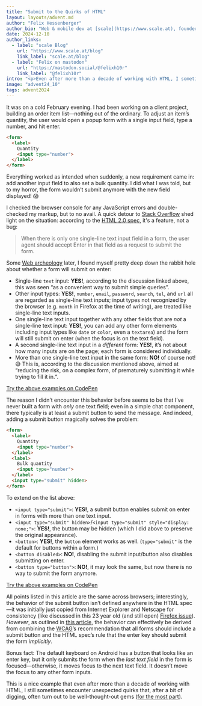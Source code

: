```yaml
---
title: "Submit to the Quirks of HTML"
layout: layouts/advent.md
author: "Felix Hessenberger"
author_bio: "Web & mobile dev at [scale](https://www.scale.at), founder, dad joke expert"
date: 2024-12-10
author_links:
  - label: "scale Blog"
    url: "https://www.scale.at/blog"
    link_label: "scale.at/blog"
  - label: "Felix on mastodon"
    url: "https://mastodon.social/@felixh10r"
    link_label: "@felixh10r"
intro: "<p>Even after more than a decade of working with HTML, I sometimes encounter unexpected quirks, like that weird form that won’t submit.</p>"
image: "advent24_10"
tags: advent2024
---
```

It was on a cold February evening. I had been working on a client project, building an order item list—nothing out of the ordinary. To adjust an item’s quantity, the user would open a popup form with a single input field, type a number, and hit enter.

```html
<form>
  <label>
    Quantity
    <input type="number">
  </label>
</form>
```

 Everything worked as intended when suddenly, a new requirement came in: add another input field to also set a bulk quantity. I did what I was told, but to my horror, the form wouldn’t submit anymore with the new field displayed! 😱 
 
 I checked the browser console for any JavaScript errors and double-checked my markup, but to no avail. A quick detour to [Stack Overflow](https://stackoverflow.com/questions/4196681/form-not-submitting-when-pressing-enter) shed light on the situation: according to the [HTML 2.0 spec](https://www.w3.org/MarkUp/html-spec/html-spec_8.html#SEC8.2), it's a feature, not a bug:
 
 <blockquote>When there is only one single-line text input field in a form, the user agent should accept Enter in that field as a request to submit the form.</blockquote>
 
 Some [Web archeology](https://alanflavell.org.uk/www/formquestion.html) later, I found myself pretty deep down the rabbit hole about whether a form will submit on enter:
 
- Single-line `text` input: **YES!**, according to the discussion linked above, this was seen “as a convenient way to submit simple queries”.
- Other input types: **YES!**, `number`, `email`, `password`, `search`, `tel`, and `url` all are regarded as single-line text inputs; input types not recognized by the browser (e.g. `month` in Firefox at the time of writing), are treated like single-line text inputs.
- One single-line text input together with any other fields that are *not* a single-line text input: **YES!**, you can add any other form elements including input types like `date` or `color`, even a `textarea`) and the form will still submit on enter (when the focus is on the text field).
- A second single-line text input in a *different* form: **YES!**, it’s not about how many inputs are on the page; each form is considered individually.
- More than one single-line text input in the same form: **NO!** of course not! 😅 This is, according to the discussion mentioned above, aimed at “reducing the risk, on a complex form, of prematurely submitting it while trying to fill it in.“.

[Try the above examples on CodePen](https://codepen.io/felix-scale/pen/qEWEama)

The reason I didn’t encounter this behavior before seems to be that I’ve never built a form with *only* one text field; even in a simple chat component, there typically is at least a submit button to send the message. And indeed, adding a submit button magically solves the problem:
 
```html
<form>
  <label>
    Quantity
    <input type="number">
  </label>
  <label>
    Bulk quantity
    <input type="number">
  </label>
  <input type="submit" hidden>
</form>
```

To extend on the list above:

- `<input type="submit">`: **YES!**, a submit button enables submit on enter in forms with more than one text input.
- `<input type="submit" hidden>`/`<input type="submit" style="display: none;">`: **YES!**, the button may be hidden (which I did above to preserve the original appearance).
- `<button>`: **YES!**, the `button` element works as well. (`type="submit"` is the default for buttons within a form.)
- `<button disabled>`: **NO!**, disabling the submit input/button also disables submitting on enter.
- `<button type="button">`: **NO!**, it may look the same, but now there is no way to submit the form anymore.

[Try the above examples on CodePen](https://codepen.io/felix-scale/pen/vEBEWZO)

All points listed in this article are the same across browsers; interestingly, the behavior of the submit button isn’t defined anywhere in the HTML spec—it was initially just copied from Internet Explorer and Netscape for consistency (like discussed in this 23 year old (and still open) [Firefox issue](https://bugzilla.mozilla.org/show_bug.cgi?id=104211)). *However*, as outlined in [this article](https://jansensan.net/blog/enter-key-should-submit-form-currently-focus), the behavior can effectively be derived from combining the [WCAG](https://www.w3.org/WAI/standards-guidelines/wcag/)’s recommendation that all forms should include a submit button and the HTML spec’s rule that the enter key should submit the form *implicitly*.

Bonus fact: The default keyboard on Android has a button that looks like an enter key, but it only submits the form when the *last text field* in the form is focused—otherwise, it moves focus to the next text field. It doesn’t move the focus to any other form inputs.

This is a nice example that even after more than a decade of working with HTML, I still sometimes encounter unexpected quirks that, after a bit of digging, often turn out to be well-thought-out gems ([for the most part](https://htmhell.dev/adventcalendar/2023/15/)).
